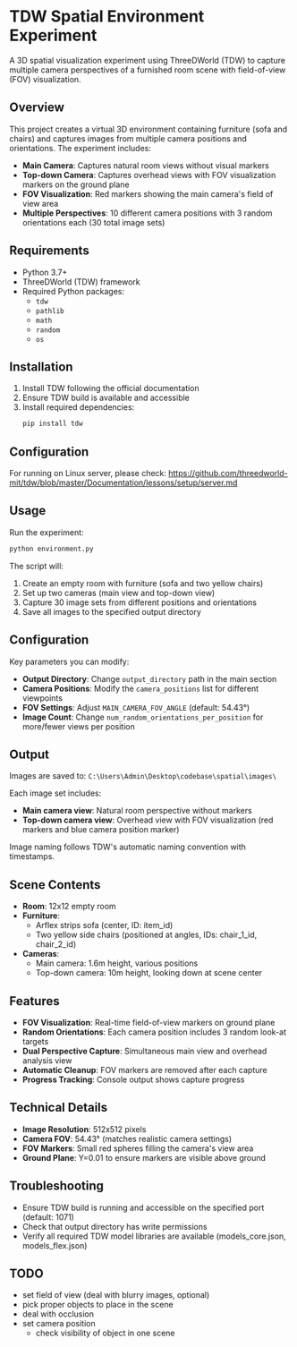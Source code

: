 # TDW Spatial Environment Experiment

A 3D spatial visualization experiment using ThreeDWorld (TDW) to capture multiple camera perspectives of a furnished room scene with field-of-view (FOV) visualization.

## Overview

This project creates a virtual 3D environment containing furniture (sofa and chairs) and captures images from multiple camera positions and orientations. The experiment includes:

- **Main Camera**: Captures natural room views without visual markers
- **Top-down Camera**: Captures overhead views with FOV visualization markers on the ground plane
- **FOV Visualization**: Red markers showing the main camera's field of view area
- **Multiple Perspectives**: 10 different camera positions with 3 random orientations each (30 total image sets)

## Requirements

- Python 3.7+
- ThreeDWorld (TDW) framework
- Required Python packages:
  - `tdw`
  - `pathlib`
  - `math`
  - `random`
  - `os`

## Installation

1. Install TDW following the official documentation
2. Ensure TDW build is available and accessible
3. Install required dependencies:
   ```bash
   pip install tdw
   ```

## Configuration

For running on Linux server, please check: https://github.com/threedworld-mit/tdw/blob/master/Documentation/lessons/setup/server.md


## Usage

Run the experiment:

```python
python environment.py
```

The script will:
1. Create an empty room with furniture (sofa and two yellow chairs)
2. Set up two cameras (main view and top-down view)
3. Capture 30 image sets from different positions and orientations
4. Save all images to the specified output directory

## Configuration

Key parameters you can modify:

- **Output Directory**: Change `output_directory` path in the main section
- **Camera Positions**: Modify the `camera_positions` list for different viewpoints
- **FOV Settings**: Adjust `MAIN_CAMERA_FOV_ANGLE` (default: 54.43°)
- **Image Count**: Change `num_random_orientations_per_position` for more/fewer views per position

## Output

Images are saved to: `C:\Users\Admin\Desktop\codebase\spatial\images\`

Each image set includes:
- **Main camera view**: Natural room perspective without markers
- **Top-down camera view**: Overhead view with FOV visualization (red markers and blue camera position marker)

Image naming follows TDW's automatic naming convention with timestamps.

## Scene Contents

- **Room**: 12x12 empty room
- **Furniture**:
  - Arflex strips sofa (center, ID: item_id)
  - Two yellow side chairs (positioned at angles, IDs: chair_1_id, chair_2_id)
- **Cameras**:
  - Main camera: 1.6m height, various positions
  - Top-down camera: 10m height, looking down at scene center

## Features

- **FOV Visualization**: Real-time field-of-view markers on ground plane
- **Random Orientations**: Each camera position includes 3 random look-at targets
- **Dual Perspective Capture**: Simultaneous main view and overhead analysis view
- **Automatic Cleanup**: FOV markers are removed after each capture
- **Progress Tracking**: Console output shows capture progress

## Technical Details

- **Image Resolution**: 512x512 pixels
- **Camera FOV**: 54.43° (matches realistic camera settings)
- **FOV Markers**: Small red spheres filling the camera's view area
- **Ground Plane**: Y=0.01 to ensure markers are visible above ground

## Troubleshooting

- Ensure TDW build is running and accessible on the specified port (default: 1071)
- Check that output directory has write permissions
- Verify all required TDW model libraries are available (models_core.json, models_flex.json)


## TODO
- set field of view (deal with blurry images, optional)
- pick proper objects to place in the scene
- deal with occlusion
- set camera position
  - check visibility of object in one scene